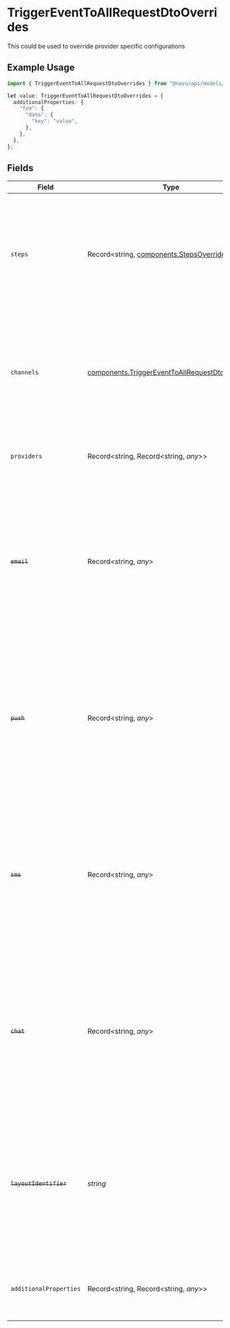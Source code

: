 # TriggerEventToAllRequestDtoOverrides

This could be used to override provider specific configurations

## Example Usage

```typescript
import { TriggerEventToAllRequestDtoOverrides } from "@novu/api/models/components";

let value: TriggerEventToAllRequestDtoOverrides = {
  additionalProperties: {
    "fcm": {
      "data": {
        "key": "value",
      },
    },
  },
};
```

## Fields

| Field                                                                                                                                                                                                | Type                                                                                                                                                                                                 | Required                                                                                                                                                                                             | Description                                                                                                                                                                                          | Example                                                                                                                                                                                              |
| ---------------------------------------------------------------------------------------------------------------------------------------------------------------------------------------------------- | ---------------------------------------------------------------------------------------------------------------------------------------------------------------------------------------------------- | ---------------------------------------------------------------------------------------------------------------------------------------------------------------------------------------------------- | ---------------------------------------------------------------------------------------------------------------------------------------------------------------------------------------------------- | ---------------------------------------------------------------------------------------------------------------------------------------------------------------------------------------------------- |
| `steps`                                                                                                                                                                                              | Record<string, [components.StepsOverrides](../../models/components/stepsoverrides.md)>                                                                                                               | :heavy_minus_sign:                                                                                                                                                                                   | This could be used to override provider specific configurations or layout at the step level                                                                                                          | {<br/>"email-step": {<br/>"providers": {<br/>"sendgrid": {<br/>"templateId": "1234567890"<br/>}<br/>},<br/>"layoutId": "step-specific-layout"<br/>}<br/>}                                            |
| `channels`                                                                                                                                                                                           | [components.TriggerEventToAllRequestDtoChannels](../../models/components/triggereventtoallrequestdtochannels.md)                                                                                     | :heavy_minus_sign:                                                                                                                                                                                   | Channel-specific overrides that apply to all steps of a particular channel type. Step-level overrides take precedence over channel-level overrides.                                                  | {<br/>"email": {<br/>"layoutId": "promotional-layout-2024"<br/>}<br/>}                                                                                                                               |
| `providers`                                                                                                                                                                                          | Record<string, Record<string, *any*>>                                                                                                                                                                | :heavy_minus_sign:                                                                                                                                                                                   | Overrides the provider configuration for the entire workflow and all steps                                                                                                                           | {<br/>"sendgrid": {<br/>"templateId": "1234567890"<br/>}<br/>}                                                                                                                                       |
| ~~`email`~~                                                                                                                                                                                          | Record<string, *any*>                                                                                                                                                                                | :heavy_minus_sign:                                                                                                                                                                                   | : warning: ** DEPRECATED **: This will be removed in a future release, please migrate away from it as soon as possible.<br/><br/>Override the email provider specific configurations for the entire workflow |                                                                                                                                                                                                      |
| ~~`push`~~                                                                                                                                                                                           | Record<string, *any*>                                                                                                                                                                                | :heavy_minus_sign:                                                                                                                                                                                   | : warning: ** DEPRECATED **: This will be removed in a future release, please migrate away from it as soon as possible.<br/><br/>Override the push provider specific configurations for the entire workflow |                                                                                                                                                                                                      |
| ~~`sms`~~                                                                                                                                                                                            | Record<string, *any*>                                                                                                                                                                                | :heavy_minus_sign:                                                                                                                                                                                   | : warning: ** DEPRECATED **: This will be removed in a future release, please migrate away from it as soon as possible.<br/><br/>Override the sms provider specific configurations for the entire workflow |                                                                                                                                                                                                      |
| ~~`chat`~~                                                                                                                                                                                           | Record<string, *any*>                                                                                                                                                                                | :heavy_minus_sign:                                                                                                                                                                                   | : warning: ** DEPRECATED **: This will be removed in a future release, please migrate away from it as soon as possible.<br/><br/>Override the chat provider specific configurations for the entire workflow |                                                                                                                                                                                                      |
| ~~`layoutIdentifier`~~                                                                                                                                                                               | *string*                                                                                                                                                                                             | :heavy_minus_sign:                                                                                                                                                                                   | : warning: ** DEPRECATED **: This will be removed in a future release, please migrate away from it as soon as possible.<br/><br/>Override the layout identifier for the entire workflow              |                                                                                                                                                                                                      |
| `additionalProperties`                                                                                                                                                                               | Record<string, Record<string, *any*>>                                                                                                                                                                | :heavy_minus_sign:                                                                                                                                                                                   | N/A                                                                                                                                                                                                  | {<br/>"fcm": {<br/>"data": {<br/>"key": "value"<br/>}<br/>}<br/>}                                                                                                                                    |
